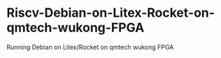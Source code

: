 # Riscv-Debian-on-Litex-Rocket-on-qmtech-wukong-FPGA
Running Debian on Litex/Rocket on qmtech wukong FPGA
